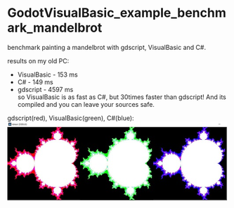 # GodotVisualBasic_example_benchmark_mandelbrot     
benchmark painting a mandelbrot with gdscript, VisualBasic and C#.

results on my old PC:    
- VisualBasic - 153 ms    
- C# - 149 ms    
- gdscript - 4597 ms    
so VisualBasic is as fast as C#, but 30times faster than gdscript! And its compiled and you can leave your sources safe.    


gdscript(red), VisualBasic(green), C#(blue):    
![Pic1](mandelbrotsmall.jpg)
